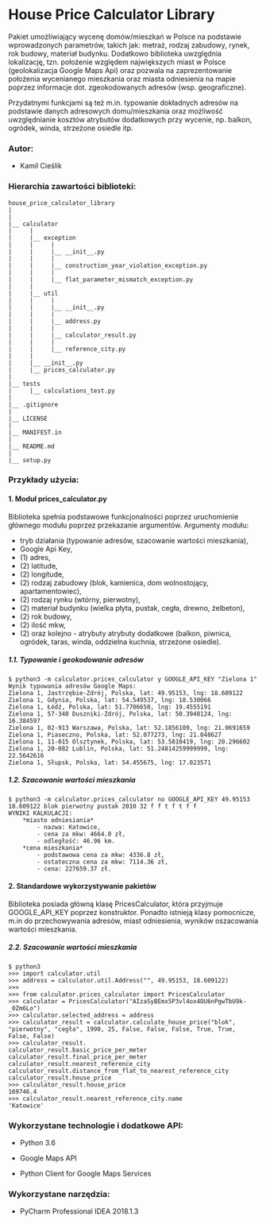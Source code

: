 # House Price Calculator Library

Pakiet umożliwiający wycenę domów/mieszkań w Polsce na podstawie wprowadzonych
parametrów, takich jak: metraż, rodzaj zabudowy, rynek, rok budowy, 
materiał budynku. Dodatkowo biblioteka uwzględnia lokalizację, tzn. położenie
względem największych miast w Polsce (geolokalizacja Google Maps Api) oraz
pozwala na zaprezentowanie położenia wycenianego mieszkania oraz miasta
odniesienia na mapie poprzez informacje dot. zgeokodowanych adresów (wsp. 
geograficzne).

Przydatnymi funkcjami są też m.in. typowanie dokładnych adresów na podstawie 
danych adresowych domu/mieszkania oraz możliwość uwzględnianie kosztów 
atrybutów dodatkowych przy wycenie, np. balkon, ogródek, winda, strzeżone 
osiedle itp.

### Autor:

- Kamil Cieślik <br />

### Hierarchia zawartości biblioteki:
```
house_price_calculator_library
|
|
|__ calculator
|     |
|     |__ exception
|     |     |
|     |     |__ __init__.py
|     |     |
|     |     |__ construction_year_violation_exception.py
|     |     |
|     |     |__ flat_parameter_mismatch_exception.py
|     |
|     |__ util
|     |     |
|     |     |__ __init__.py
|     |     |
|     |     |__ address.py
|     |     |
|     |     |__ calculator_result.py
|     |     |
|     |     |__ reference_city.py
|     |     
|     |__ __init__.py
|     |__ prices_calculator.py
|
|__ tests
|     |__ calculations_test.py
|
|__ .gitignore
|
|__ LICENSE
|
|__ MANIFEST.in
|
|__ README.md
|
|__ setup.py
```

### Przykłady użycia:

#### 1. Moduł prices_calculator.py
Biblioteka spełnia podstawowe funkcjonalności poprzez uruchomienie głównego
modułu poprzez przekazanie argumentów. </b>
Argumenty modułu:
- tryb działania (typowanie adresów, szacowanie wartości mieszkania),
- Google Api Key,
- (1) adres,
- (2) latitude,
- (2) longitude,
- (2) rodzaj zabudowy (blok, kamienica, dom wolnostojący, apartamentowiec),
- (2) rodzaj rynku (wtórny, pierwotny),
- (2) materiał budynku (wielka płyta, pustak, cegła, drewno, żelbeton),
- (2) rok budowy,
- (2) ilość mkw,
- (2) oraz kolejno - atrybuty atrybuty dodatkowe (balkon, piwnica, ogródek,
taras, winda, oddzielna kuchnia, strzeżone osiedle).

##### 1.1. Typowanie i geokodowanie adresów
```
$ python3 -m calculator.prices_calculator y GOOGLE_API_KEY "Zielona 1"
Wynik typowania adresów Google Maps:
Zielona 1, Jastrzębie-Zdrój, Polska, lat: 49.95153, lng: 18.609122
Zielona 1, Gdynia, Polska, lat: 54.549537, lng: 18.530066
Zielona 1, Łódź, Polska, lat: 51.7706658, lng: 19.4555191
Zielona 1, 57-340 Duszniki-Zdrój, Polska, lat: 50.3948124, lng: 16.384597
Zielona 1, 02-913 Warszawa, Polska, lat: 52.1856109, lng: 21.0691659
Zielona 1, Piaseczno, Polska, lat: 52.077273, lng: 21.048627
Zielona 1, 11-015 Olsztynek, Polska, lat: 53.5810419, lng: 20.296602
Zielona 1, 20-082 Lublin, Polska, lat: 51.24814259999999, lng: 22.5642616
Zielona 1, Słupsk, Polska, lat: 54.455675, lng: 17.023571
```

##### 1.2. Szacowanie wartości mieszkania
```
$ python3 -m calculator.prices_calculator no GOOGLE_API_KEY 49.95153 18.609122 blok pierwotny pustak 2010 32 f f t f t f f
WYNIKI KALKULACJI:
	*miasto odniesiania*
		- nazwa: Katowice,
		- cena za mkw: 4664.0 zł,
		- odległość: 46.96 km.
	*cena mieszkania*
		- podstawowa cena za mkw: 4336.8 zł,
		- ostateczna cena za mkw: 7114.36 zł,
		- cena: 227659.37 zł.
```

#### 2. Standardowe wykorzystywanie pakietów
Biblioteka posiada główną klasę PricesCalculator, która przyjmuje GOOGLE_API_KEY
poprzez konstruktor. Ponadto istnieją klasy pomocnicze, m.in do przechowywania
adresów, miast odniesienia, wyników oszacowania wartości mieszkania. 

##### 2.2. Szacowanie wartości mieszkania
```
$ python3
>>> import calculator.util
>>> address = calculator.util.Address("", 49.95153, 18.609122)
>>> 
>>> from calculator.prices_calculator import PricesCalculator
>>> calculator = PricesCalculator("AIzaSyBEmx5P3vl4ox4OU6nPgwTbU9k-_0Zm6Lo")
>>> calculator.selected_address = address
>>> calculator_result = calculator.calculate_house_price("blok", "pierwotny", "cegła", 1990, 25, False, False, False, True, True, False, False)
>>> calculator_result.
calculator_result.basic_price_per_meter                         calculator_result.final_price_per_meter                         calculator_result.nearest_reference_city
calculator_result.distance_from_flat_to_nearest_reference_city  calculator_result.house_price                                   
>>> calculator_result.house_price
169746.4
>>> calculator_result.nearest_reference_city.name
'Katowice'

```

### Wykorzystane technologie i dodatkowe API:

- Python 3.6 <br /> 

- Google Maps API <br /> 

- Python Client for Google Maps Services <br /> 

### Wykorzystane narzędzia:

- PyCharm Professional IDEA 2018.1.3 <br />
